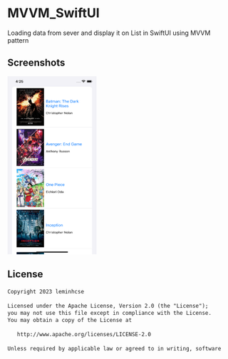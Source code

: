 # MVVM_SwiftUI
Loading data from sever and display it on List in SwiftUI using MVVM pattern

## Screenshots

<img src="MVVM_SwiftUI/row/preview_image.png" height="400" width="200">

## License

```
Copyright 2023 leminhcse

Licensed under the Apache License, Version 2.0 (the "License");
you may not use this file except in compliance with the License.
You may obtain a copy of the License at

   http://www.apache.org/licenses/LICENSE-2.0

Unless required by applicable law or agreed to in writing, software
